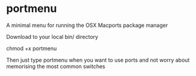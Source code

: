 # portmenu
A minimal menu for running the OSX Macports package manager

Download to your local bin/ directory

chmod +x portmenu

Then just type portmenu when you want to use ports and not worry about memorising the most common switches
